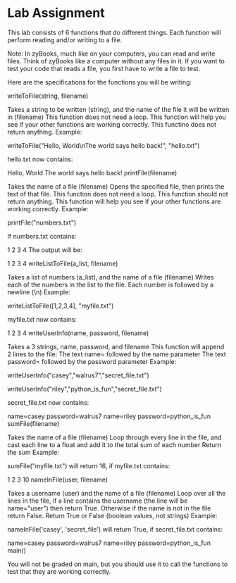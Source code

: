 # Lab Assignment

This lab consists of 6 functions that do different things. Each function will perform reading and/or writing to a file.

Note: In zyBooks, much like on your computers, you can read and write files. Think of zyBooks like a computer without any files in it. If you want to test your code that reads a file, you first have to write a file to test.

Here are the specifications for the functions you will be writing:

writeToFile(string, filename)

Takes a string to be written (string), and the name of the file it will be written in (filename)
This function does not need a loop. This function will help you see if your other functions are working correctly. This functino does not return anything.
Example:

writeToFile("Hello, World\nThe world says hello back!", "hello.txt")

hello.txt now contains:

Hello, World
The world says hello back!
printFile(filename)

Takes the name of a file (filename)
Opens the specified file, then prints the text of that file. This function does not need a loop. This function should not return anything. This function will help you see if your other functions are working correctly.
Example:

printFile("numbers.txt")

If numbers.txt contains:

1
2
3
4
The output will be:

1
2
3
4
writeListToFile(a_list, filename)

Takes a list of numbers (a_list), and the name of a file (filename)
Writes each of the numbers in the list to the file. Each number is followed by a newline (\n)
Example:

writeListToFile([1,2,3,4], "myfile.txt")

myfile.txt now contains:

1
2
3
4
writeUserInfo(name, password, filename)

Takes a 3 strings, name, password, and filename
This function will append 2 lines to the file:
The text name= followed by the name parameter
The text password= followed by the password parameter
Example:

writeUserInfo("casey","walrus7","secret_file.txt")

writeUserInfo("riley","python_is_fun","secret_file.txt")

secret_file.txt now contains:

name=casey
password=walrus7
name=riley
password=python_is_fun
sumFile(filename)

Takes the name of a file (filename)
Loop through every line in the file, and cast each line to a float and add it to the total sum of each number
Return the sum
Example:

sumFile("myfile.txt") will return 16, if myfile.txt contains:

1
2
3
10
nameInFile(user, filename)

Takes a username (user) and the name of a file (filename)
Loop over all the lines in the file, if a line contains the username (the line will be name="user") then return True. Otherwise if the name is not in the file return False.
Return True or False (boolean values, not strings)
Example:

nameInFile('casey', 'secret_file') will return True, if secret_file.txt contains:

name=casey
password=walrus7
name=riley
password=python_is_fun
main()

You will not be graded on main, but you should use it to call the functions to test that they are working correctly.